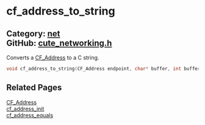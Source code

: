[//]: # (This file is automatically generated by Cute Framework's docs parser.)
[//]: # (Do not edit this file by hand!)
[//]: # (See: https://github.com/RandyGaul/cute_framework/blob/master/samples/docs_parser.cpp)
[](../header.md ':include')

# cf_address_to_string

Category: [net](/api_reference?id=net)  
GitHub: [cute_networking.h](https://github.com/RandyGaul/cute_framework/blob/master/include/cute_networking.h)  
---

Converts a [CF_Address](/net/cf_address.md) to a C string.

```cpp
void cf_address_to_string(CF_Address endpoint, char* buffer, int buffer_size);
```

## Related Pages

[CF_Address](/net/cf_address.md)  
[cf_address_init](/net/cf_address_init.md)  
[cf_address_equals](/net/cf_address_equals.md)  
